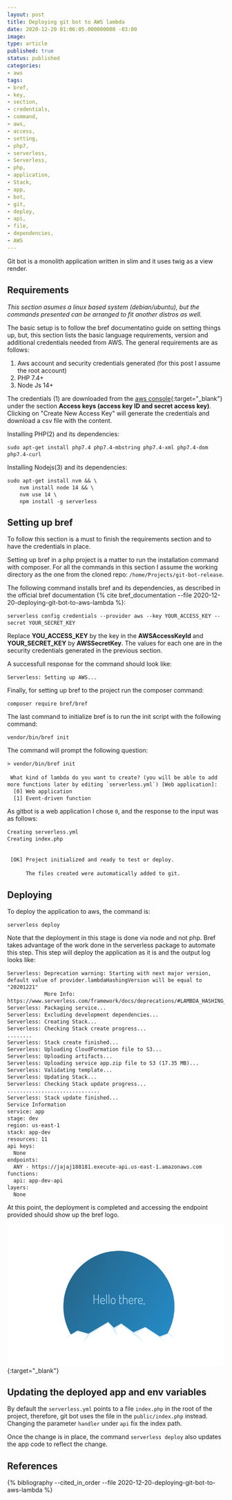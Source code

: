 ```yaml
---
layout: post
title: Deploying git bot to AWS lambda
date: 2020-12-20 01:06:05.000000000 -03:00
image:
type: article
published: true
status: published
categories:
- aws
tags:
- bref,
- key,
- section,
- credentials,
- command,
- aws,
- access,
- setting,
- php7,
- serverless,
- Serverless,
- php,
- application,
- Stack,
- app,
- bot,
- git,
- deploy,
- api,
- file,
- dependencies,
- AWS
---
```


Git bot is a monolith application written in slim and it uses twig as a view
render.

## Requirements 

*This section asumes a linux based system (debian/ubuntu), but the commands
presented can be arranged to fit another distros as well.*

The basic setup is to follow the bref documentatino guide on setting things up,
but, this section lists the basic language requirements, version and additional
credentials needed from AWS. The general requirements are as follows:

1. Aws account and security credentials generated (for this post I assume the root account)
2. PHP 7.4+
3. Node Js 14+

The credentials (1) are downloaded from the [aws console](https://console.aws.amazon.com/iam/home?#security_credential){:target="_blank"}
under the section **Access keys (access key ID and secret access key)**. Clicking on
"Create New Access Key" will generate the credentials and download a csv file
with the content.

Installing PHP(2) and its dependencies:

```shell
sudo apt-get install php7.4 php7.4-mbstring php7.4-xml php7.4-dom php7.4-curl
```

Installing Nodejs(3) and its dependencies:

```shell
sudo apt-get install nvm && \
    nvm install node 14 && \
    nvm use 14 \
    npm install -g serverless
```

## Setting up bref

To follow this section is a must to finish the requirements section and to have
the credentials in place.

Setting up bref in a php project is a matter to run the installation command
with composer. For all the commands in this section I assume the working directory
as the one from the cloned repo: `/home/Projects/git-bot-release`.

The following command installs bref and its dependencies, as described in
the official bref documentation
{% cite bref_documentation --file 2020-12-20-deploying-git-bot-to-aws-lambda %}:

```shell
serverless config credentials --provider aws --key YOUR_ACCESS_KEY --secret YOUR_SECRET_KEY
```

Replace **YOU_ACCESS_KEY** by the key in the **AWSAccessKeyId** and **YOUR_SECRET_KEY**
by **AWSSecretKey**. The values for each one are in the security credentials
generated in the previous section.

A successfull response for the command should look like:

```shell
Serverless: Setting up AWS...
```

Finally, for setting up bref to the project run the composer command:

```shell
composer require bref/bref
```

The last command to initialize bref is to run the init script with the following
command:

```shell
vendor/bin/bref init
```

The command will prompt the following question:

```shell
> vendor/bin/bref init

 What kind of lambda do you want to create? (you will be able to add more functions later by editing `serverless.yml`) [Web application]:
  [0] Web application
  [1] Event-driven function
```

As gitbot is a web application I chose `0`, and the response to the input was
as follows:

```shell
Creating serverless.yml
Creating index.php

                                                                                                         
 [OK] Project initialized and ready to test or deploy.                                                   
                                                                                                         
      The files created were automatically added to git.   
```

## Deploying

To deploy the application to aws, the command is:

```shell
serverless deploy
```

Note that the deployment in this stage is done via node and not php. Bref
takes advantage of the work done in the serverless package to automate this step.
This step will deploy the application as it is and the output log looks
like:

```shell
Serverless: Deprecation warning: Starting with next major version, default value of provider.lambdaHashingVersion will be equal to "20201221"
            More Info: https://www.serverless.com/framework/docs/deprecations/#LAMBDA_HASHING_VERSION_V2
Serverless: Packaging service...
Serverless: Excluding development dependencies...
Serverless: Creating Stack...
Serverless: Checking Stack create progress...
........
Serverless: Stack create finished...
Serverless: Uploading CloudFormation file to S3...
Serverless: Uploading artifacts...
Serverless: Uploading service app.zip file to S3 (17.35 MB)...
Serverless: Validating template...
Serverless: Updating Stack...
Serverless: Checking Stack update progress...
..............................
Serverless: Stack update finished...
Service Information
service: app
stage: dev
region: us-east-1
stack: app-dev
resources: 11
api keys:
  None
endpoints:
  ANY - https://jajaj188181.execute-api.us-east-1.amazonaws.com
functions:
  api: app-dev-api
layers:
  None
```

At this point, the deployment is completed and accessing the endpoint provided
should show up the bref logo.

[![bref welcome image](/images/posts/2020-12-20-deploying-git-bot-to-aws-lambda/bref.png "bref welcome image")](/images/posts/2020-12-20-deploying-git-bot-to-aws-lambda/bref.png){:target="_blank"}

## Updating the deployed app and env variables

By default the `serverless.yml` points to a file `index.php` in the root of the
project, therefore, git bot uses the file in the `public/index.php` instead.
Changing the parameter `handler` under `api` fix the index path.

Once the change is in place, the command `serverless deploy` also updates
the app code to reflect the change.

## References

{% bibliography --cited_in_order --file 2020-12-20-deploying-git-bot-to-aws-lambda %}